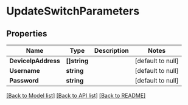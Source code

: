 # UpdateSwitchParameters

## Properties
Name | Type | Description | Notes
------------ | ------------- | ------------- | -------------
**DeviceIpAddress** | **[]string** |  | [default to null]
**Username** | **string** |  | [default to null]
**Password** | **string** |  | [default to null]

[[Back to Model list]](../README.md#documentation-for-models) [[Back to API list]](../README.md#documentation-for-api-endpoints) [[Back to README]](../README.md)


